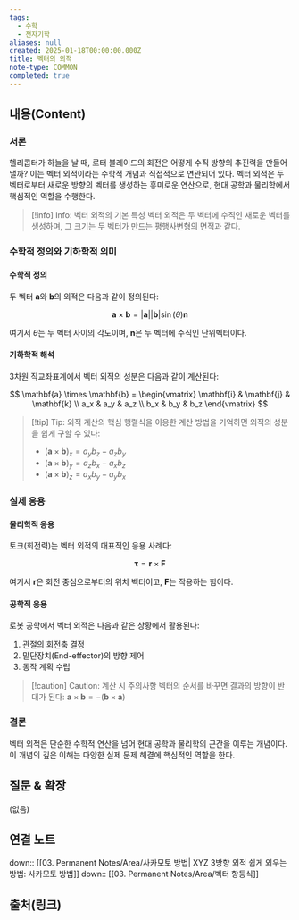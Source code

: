 ```yaml
---
tags:
  - 수학
  - 전자기학
aliases: null
created: 2025-01-18T00:00:00.000Z
title: 벡터의 외적
note-type: COMMON
completed: true
---
```



## 내용(Content)

### 서론

헬리콥터가 하늘을 날 때, 로터 블레이드의 회전은 어떻게 수직 방향의 추진력을 만들어낼까? 이는 벡터 외적이라는 수학적 개념과 직접적으로 연관되어 있다. 벡터 외적은 두 벡터로부터 새로운 방향의 벡터를 생성하는 흥미로운 연산으로, 현대 공학과 물리학에서 핵심적인 역할을 수행한다.

> [!info] Info: 벡터 외적의 기본 특성
> 벡터 외적은 두 벡터에 수직인 새로운 벡터를 생성하며, 그 크기는 두 벡터가 만드는 평행사변형의 면적과 같다.

### 수학적 정의와 기하학적 의미

#### 수학적 정의

두 벡터 $\mathbf{a}$와 $\mathbf{b}$의 외적은 다음과 같이 정의된다:

$$
\mathbf{a} \times \mathbf{b} = |\mathbf{a}||\mathbf{b}|\sin(\theta)\mathbf{n}
$$

여기서 $\theta$는 두 벡터 사이의 각도이며, $\mathbf{n}$은 두 벡터에 수직인 단위벡터이다.

#### 기하학적 해석

3차원 직교좌표계에서 벡터 외적의 성분은 다음과 같이 계산된다:

$$
\mathbf{a} \times \mathbf{b} = \begin{vmatrix} 
\mathbf{i} & \mathbf{j} & \mathbf{k} \\
a_x & a_y & a_z \\
b_x & b_y & b_z
\end{vmatrix}
$$

> [!tip] Tip: 외적 계산의 핵심
> 행렬식을 이용한 계산 방법을 기억하면 외적의 성분을 쉽게 구할 수 있다:
> * $(\mathbf{a} \times \mathbf{b})_x = a_yb_z - a_zb_y$
> * $(\mathbf{a} \times \mathbf{b})_y = a_zb_x - a_xb_z$
> * $(\mathbf{a} \times \mathbf{b})_z = a_xb_y - a_yb_x$

### 실제 응용

#### 물리학적 응용

토크(회전력)는 벡터 외적의 대표적인 응용 사례다:

$$
\boldsymbol{\tau} = \mathbf{r} \times \mathbf{F}
$$

여기서 $\mathbf{r}$은 회전 중심으로부터의 위치 벡터이고, $\mathbf{F}$는 작용하는 힘이다.

#### 공학적 응용

로봇 공학에서 벡터 외적은 다음과 같은 상황에서 활용된다:

1. 관절의 회전축 결정
2. 말단장치(End-effector)의 방향 제어
3. 동작 계획 수립

> [!caution] Caution: 계산 시 주의사항
> 벡터의 순서를 바꾸면 결과의 방향이 반대가 된다:
> $\mathbf{a} \times \mathbf{b} = -(\mathbf{b} \times \mathbf{a})$

### 결론

벡터 외적은 단순한 수학적 연산을 넘어 현대 공학과 물리학의 근간을 이루는 개념이다. 이 개념의 깊은 이해는 다양한 실제 문제 해결에 핵심적인 역할을 한다.

## 질문 & 확장

(없음)

## 연결 노트

down:: [[03. Permanent Notes/Area/사카모토 방법| XYZ 3방향 외적 쉽게 외우는 방법: 사카모토 방법]]
down:: [[03. Permanent Notes/Area/벡터 항등식]]

## 출처(링크)






